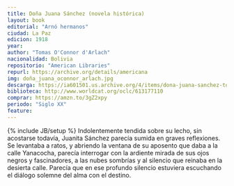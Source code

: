 ```yaml
---
title: Doña Juana Sánchez (novela histórica)
layout: book
editorial: "Arnó hermanos"
ciudad: La Paz
edicion: 1918
year: 
author: "Tomas O'Connor d'Arlach"
nacionalidad: Bolivia
repositorio: "American Libraries"
repurl: https://archive.org/details/americana
img: doña_juana_oconnor_arlach.jpg
descarga: https://ia601501.us.archive.org/4/items/dona-juana-sanchez-tomas-o-connor-d-arlach/Do%C3%B1a%20Juana%20Sanchez%20-%20Tomas%20O%27Connor%20d%27%20Arlach.pdf
biblioteca: http://www.worldcat.org/oclc/613177110
comprar: https://amzn.to/3gZ2xpy
periodo: "Siglo XX"
feature: 
---
```

{% include JB/setup %}
Indolentemente tendida sobre su lecho, sin acostarse todavía, Juanita Sánchez parecía sumida en graves reflexiones. Se levantaba a ratos, y abriendo la ventana de su aposento que daba a la calle Yanacocha, parecía interrogar con la ardiente mirada de sus ojos negros y fascinadores, a las nubes sombrías y al silencio que reinaba en la desierta calle. Parecía que en ese profundo silencio estuviera escuchando el diálogo solemne del alma con el destino.
